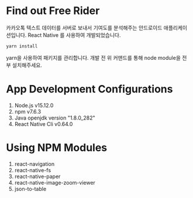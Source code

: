 # Find out Free Rider
카카오톡 텍스트 데이터를 서버로 보내서 기여도를 분석해주는 안드로이드 애플리케이션입니다.
React Native 를 사용하여 개발되었습니다.

    yarn install

yarn을 사용하여 패키지를 관리합니다. 개발 전 위 커맨드를 통해 node module을 전부 설치해주세요.

# App Development Configurations
1. Node.js v15.12.0
2. npm v7.6.3
3. Java openjdk version "1.8.0_282"
4. React Native Cli v0.64.0

# Using NPM Modules
1. react-navigation
2. react-native-fs
3. react-native-paper
4. react-native-image-zoom-viewer
5. json-to-table
